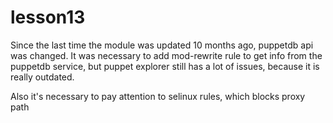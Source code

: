 # lesson13

Since the last time the module was updated 10 months ago, puppetdb api was changed. It was necessary to add mod-rewrite rule to get info from the puppetdb service, but puppet explorer still has a lot of issues, because it is really outdated.

Also it's necessary to pay attention to selinux rules, which blocks proxy path 
